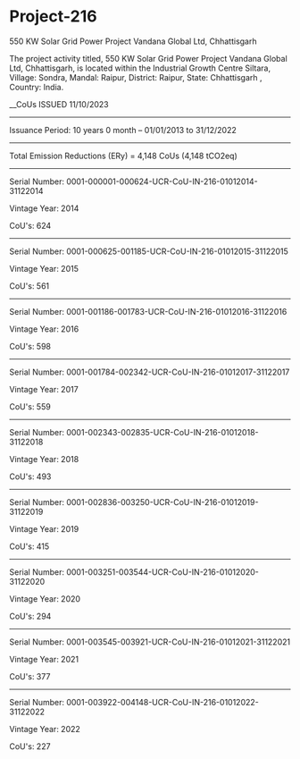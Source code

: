 # Project-216
550 KW Solar Grid Power Project Vandana Global Ltd, Chhattisgarh

The project activity titled, 550 KW Solar Grid Power Project Vandana Global Ltd, Chhattisgarh, is located within the Industrial Growth Centre Siltara, Village: Sondra, Mandal: Raipur, District: Raipur, State: Chhattisgarh , Country: India.

__CoUs ISSUED 11/10/2023
________
Issuance Period: 10 years 0 month – 01/01/2013 to 31/12/2022
__________
Total Emission Reductions (ERy) = 4,148 CoUs (4,148 tCO2eq)
__________
Serial Number: 0001-000001-000624-UCR-CoU-IN-216-01012014-31122014

Vintage Year: 2014

CoU's: 624
______________
Serial Number: 0001-000625-001185-UCR-CoU-IN-216-01012015-31122015

Vintage Year: 2015

CoU's: 561
__________________________
Serial Number: 0001-001186-001783-UCR-CoU-IN-216-01012016-31122016

Vintage Year: 2016

CoU's: 598
__________________
Serial Number: 0001-001784-002342-UCR-CoU-IN-216-01012017-31122017

Vintage Year: 2017

CoU's: 559
____________________
Serial Number: 0001-002343-002835-UCR-CoU-IN-216-01012018-31122018

Vintage Year: 2018

CoU's: 493
______________________
Serial Number: 0001-002836-003250-UCR-CoU-IN-216-01012019-31122019

Vintage Year: 2019

CoU's: 415
__________________
Serial Number: 0001-003251-003544-UCR-CoU-IN-216-01012020-31122020

Vintage Year: 2020

CoU's: 294
____________________
Serial Number: 0001-003545-003921-UCR-CoU-IN-216-01012021-31122021

Vintage Year: 2021

CoU's: 377
____________________
Serial Number: 0001-003922-004148-UCR-CoU-IN-216-01012022-31122022

Vintage Year: 2022

CoU's: 227
